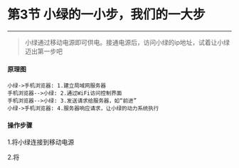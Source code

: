 # 第3节 小绿的一小步，我们的一大步

---

>小绿通过移动电源即可供电。接通电源后，访问小绿的ip地址，试着让小绿迈出第一步吧

#### 原理图

```sequence
小绿->手机浏览器: 1.建立局域网服务器
手机浏览器-->小绿: 2.通过WiFi访问控制界面
手机浏览器-->小绿: 3.发送请求给服务器，如“前进”
小绿->手机浏览器: 4.服务器响应请求，让小绿的动力系统执行
```

#### 操作步骤

1.将小绿连接到移动电源

2.将
